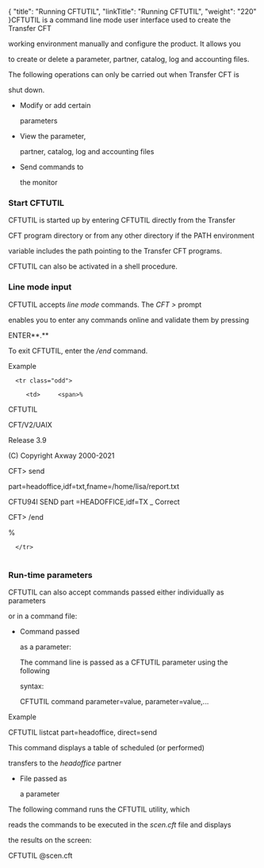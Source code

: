 {
    "title": "Running  CFTUTIL",
    "linkTitle": "Running CFTUTIL",
    "weight": "220"
}CFTUTIL is a command line mode user interface used to create the Transfer CFT
working environment manually and configure the product. It allows you
to create or delete a parameter, partner, catalog, log and accounting files.

The following operations can only be carried out when Transfer CFT is
shut down.

-   Modify or add certain
    parameters
-   View the parameter,
    partner, catalog, log and accounting files
-   Send commands to
    the monitor

### Start CFTUTIL

CFTUTIL is started up by entering CFTUTIL directly from the Transfer
CFT program directory or from any other directory if the PATH environment
variable includes the path pointing to the Transfer CFT programs.

CFTUTIL can also be activated in a shell procedure.

### Line mode input

CFTUTIL accepts *line mode* commands. The *CFT &gt;* prompt
enables you to enter any commands online and validate them by pressing
ENTER**.**

To exit CFTUTIL, enter the */end* command.

Example

<table data-cellspacing="0">
   <tbody>
      <tr class="odd">
         <td>     <span>%
CFTUTIL</span><br />
CFT/V2/UAIX<br />
Release <span>3.9</span><br />
(C) Copyright Axway 2000-<span>2021</span><br />
CFT&gt; send<br />
part=headoffice,idf=txt,fname=/home/lisa/report.txt<br />
CFTU94I SEND part =HEADOFFICE,idf=TX _ Correct<br />
CFT&gt; /end<br />
%         </td>
      </tr>
   </tbody>
</table>

### Run-time parameters

CFTUTIL can also accept commands passed either individually as parameters
or in a command file:

-   Command passed
    as a parameter:  
    The command line is passed as a CFTUTIL parameter using the following
    syntax:

    CFTUTIL command parameter=value, parameter=value,...

Example

CFTUTIL listcat part=headoffice, direct=send

This command displays a table of scheduled (or performed)
transfers to the *headoffice* partner

-   File passed as
    a parameter

The following command runs the CFTUTIL utility, which
reads the commands to be executed in the *scen.cft* file and displays
the results on the screen:

CFTUTIL @scen.cft
